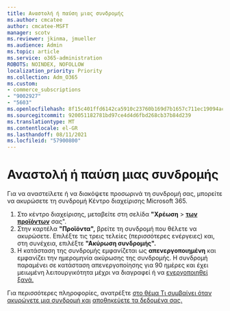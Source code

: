 ```yaml
---
title: Αναστολή ή παύση μιας συνδρομής
ms.author: cmcatee
author: cmcatee-MSFT
manager: scotv
ms.reviewer: jkinma, jmueller
ms.audience: Admin
ms.topic: article
ms.service: o365-administration
ROBOTS: NOINDEX, NOFOLLOW
localization_priority: Priority
ms.collection: Adm_O365
ms.custom:
- commerce_subscriptions
- "9002927"
- "5603"
ms.openlocfilehash: 8f15c401ffd6142ca5910c23760b169d7b1657c711ec19094ac7a2940e40a629
ms.sourcegitcommit: 920051182781bd97ce4d4d6fbd268cb37b84d239
ms.translationtype: MT
ms.contentlocale: el-GR
ms.lasthandoff: 08/11/2021
ms.locfileid: "57900800"
---
```

# <a name="suspend-or-pause-a-subscription"></a>Αναστολή ή παύση μιας συνδρομής

Για να αναστείλετε ή να διακόψετε προσωρινά τη συνδρομή σας, μπορείτε να ακυρώσετε τη συνδρομή Κέντρο διαχείρισης Microsoft 365.

1. Στο κέντρο διαχείρισης, μεταβείτε στη σελίδα **"Χρέωση**  >  **[των προϊόντων](https://go.microsoft.com/fwlink/p/?linkid=842054)** σας".
2. Στην καρτέλα **"Προϊόντα",** βρείτε τη συνδρομή που θέλετε να ακυρώσετε. Επιλέξτε τις τρεις τελείες (περισσότερες ενέργειες) και, στη συνέχεια, επιλέξτε **"Ακύρωση συνδρομής".**
3. Η κατάσταση της συνδρομής εμφανίζεται ως **απενεργοποιημένη** και εμφανίζει την ημερομηνία ακύρωσης της συνδρομής. Η συνδρομή παραμένει σε κατάσταση απενεργοποίησης για 90 ημέρες και έχει μειωμένη λειτουργικότητα μέχρι να διαγραφεί ή να [ενεργοποιηθεί ξανά.](https://docs.microsoft.com/microsoft-365/commerce/subscriptions/reactivate-your-subscription)

Για περισσότερες πληροφορίες, ανατρέξτε [στο θέμα Τι συμβαίνει όταν ακυρώνετε μια συνδρομή και](https://docs.microsoft.com/microsoft-365/commerce/subscriptions/cancel-your-subscription#what-happens-when-you-cancel-a-subscription) [αποθηκεύετε τα δεδομένα σας.](https://docs.microsoft.com/microsoft-365/commerce/subscriptions/cancel-your-subscription#save-your-data)
